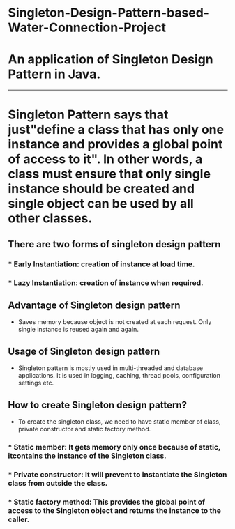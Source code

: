 # Singleton-Design-Pattern-based-Water-Connection-Project         
# An application of Singleton Design Pattern in Java.       
---------------------------------------------------------------------------------------------------------------------------------------
# Singleton Pattern says that just"define a class that has only one instance and provides a global point of access to it".                   In other words, a class must ensure that only single instance should be created and single object can be used by all other classes.   
## There are two forms of singleton design pattern                                                                                        
### * Early Instantiation: creation of instance at load time.                                                                            
### * Lazy Instantiation: creation of instance when required.         
## Advantage of Singleton design pattern                                                                                                  
* Saves memory because object is not created at each request. Only single instance is reused again and again.                                                                                                                                              
## Usage of Singleton design pattern                                                                                                      
* Singleton pattern is mostly used in multi-threaded and database applications. It is used in logging, caching, thread pools, configuration settings etc.                  
## How to create Singleton design pattern?                                                                                                  
* To create the singleton class, we need to have static member of class, private constructor and static factory method.                   
### * Static member: It gets memory only once because of static, itcontains the instance of the Singleton class.                          
### * Private constructor: It will prevent to instantiate the Singleton class from outside the class.                                      
### * Static factory method: This provides the global point of access to the Singleton object and returns the instance to the caller.
